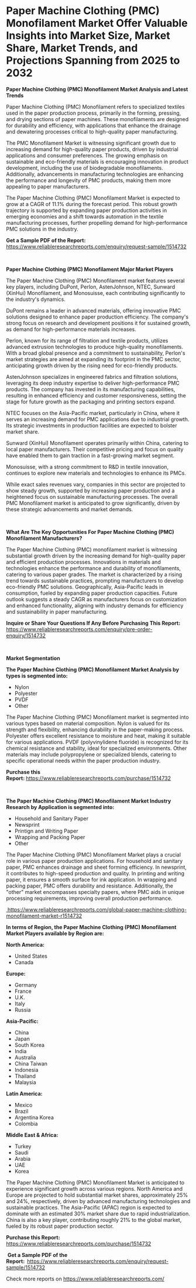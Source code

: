<p><h1>Paper Machine Clothing (PMC) Monofilament Market Offer Valuable Insights into Market Size, Market Share, Market Trends, and Projections Spanning from 2025 to 2032</h1></p><p><strong>Paper Machine Clothing (PMC) Monofilament Market Analysis and Latest Trends</strong></p>
<p><p>Paper Machine Clothing (PMC) Monofilament refers to specialized textiles used in the paper production process, primarily in the forming, pressing, and drying sections of paper machines. These monofilaments are designed for durability and efficiency, with applications that enhance the drainage and dewatering processes critical to high-quality paper manufacturing. </p><p>The PMC Monofilament Market is witnessing significant growth due to increasing demand for high-quality paper products, driven by industrial applications and consumer preferences. The growing emphasis on sustainable and eco-friendly materials is encouraging innovation in product development, including the use of biodegradable monofilaments. Additionally, advancements in manufacturing technologies are enhancing the performance and longevity of PMC products, making them more appealing to paper manufacturers.</p><p>The Paper Machine Clothing (PMC) Monofilament Market is expected to grow at a CAGR of 11.1% during the forecast period. This robust growth trajectory is supported by expanding paper production activities in emerging economies and a shift towards automation in the textile manufacturing processes, further propelling demand for high-performance PMC solutions in the industry.</p></p>
<p><strong>Get a Sample PDF of the Report:&nbsp;</strong> <a href="https://www.reliableresearchreports.com/enquiry/request-sample/1514732?utm_campaign=2738&utm_medium=2&utm_source=Github&utm_content=ia&utm_term=04042025&utm_id=paper-machine-clothing-pmc-monofilament">https://www.reliableresearchreports.com/enquiry/request-sample/1514732</a></p>
<p>&nbsp;</p>
<p><strong>Paper Machine Clothing (PMC) Monofilament Major Market Players</strong></p>
<p><p>The Paper Machine Clothing (PMC) Monofilament market features several key players, including DuPont, Perlon, AstenJohnson, NTEC, Sunward (XinHui) Monofilament, and Monosuisse, each contributing significantly to the industry's dynamics.</p><p>DuPont remains a leader in advanced materials, offering innovative PMC solutions designed to enhance paper production efficiency. The company's strong focus on research and development positions it for sustained growth, as demand for high-performance materials increases.</p><p>Perlon, known for its range of filtration and textile products, utilizes advanced extrusion technologies to produce high-quality monofilaments. With a broad global presence and a commitment to sustainability, Perlon's market strategies are aimed at expanding its footprint in the PMC sector, anticipating growth driven by the rising need for eco-friendly products.</p><p>AstenJohnson specializes in engineered fabrics and filtration solutions, leveraging its deep industry expertise to deliver high-performance PMC products. The company has invested in its manufacturing capabilities, resulting in enhanced efficiency and customer responsiveness, setting the stage for future growth as the packaging and printing sectors expand.</p><p>NTEC focuses on the Asia-Pacific market, particularly in China, where it serves an increasing demand for PMC applications due to industrial growth. Its strategic investments in production facilities are expected to bolster market share.</p><p>Sunward (XinHui) Monofilament operates primarily within China, catering to local paper manufacturers. Their competitive pricing and focus on quality have enabled them to gain traction in a fast-growing market segment.</p><p>Monosuisse, with a strong commitment to R&D in textile innovation, continues to explore new materials and technologies to enhance its PMCs. </p><p>While exact sales revenues vary, companies in this sector are projected to show steady growth, supported by increasing paper production and a heightened focus on sustainable manufacturing processes. The overall PMC Monofilament market is anticipated to grow significantly, driven by these strategic advancements and market demands.</p></p>
<p>&nbsp;</p>
<p><strong>What Are The Key Opportunities For Paper Machine Clothing (PMC) Monofilament Manufacturers?</strong></p>
<p><p>The Paper Machine Clothing (PMC) monofilament market is witnessing substantial growth driven by the increasing demand for high-quality paper and efficient production processes. Innovations in materials and technologies enhance the performance and durability of monofilaments, catering to various paper grades. The market is characterized by a rising trend towards sustainable practices, prompting manufacturers to develop eco-friendly PMC solutions. Geographically, Asia-Pacific leads in consumption, fueled by expanding paper production capacities. Future outlook suggests a steady CAGR as manufacturers focus on customization and enhanced functionality, aligning with industry demands for efficiency and sustainability in paper manufacturing.</p></p>
<p><strong>Inquire or Share Your Questions If Any Before Purchasing This Report:</strong> <a href="https://www.reliableresearchreports.com/enquiry/pre-order-enquiry/1514732?utm_campaign=2738&utm_medium=2&utm_source=Github&utm_content=ia&utm_term=04042025&utm_id=paper-machine-clothing-pmc-monofilament">https://www.reliableresearchreports.com/enquiry/pre-order-enquiry/1514732</a></p>
<p>&nbsp;</p>
<p><strong>Market Segmentation</strong></p>
<p><strong>The Paper Machine Clothing (PMC) Monofilament Market Analysis by types is segmented into:</strong></p>
<p><ul><li>Nylon</li><li>Polyester</li><li>PVDF</li><li>Other</li></ul></p>
<p><p>The Paper Machine Clothing (PMC) Monofilament market is segmented into various types based on material composition. Nylon is valued for its strength and flexibility, enhancing durability in the paper-making process. Polyester offers excellent resistance to moisture and heat, making it suitable for various applications. PVDF (polyvinylidene fluoride) is recognized for its chemical resistance and stability, ideal for specialized environments. Other materials may include polypropylene or specialized blends, catering to specific operational needs within the paper production industry.</p></p>
<p><strong>Purchase this Report:&nbsp;</strong><a href="https://www.reliableresearchreports.com/purchase/1514732?utm_campaign=2738&utm_medium=2&utm_source=Github&utm_content=ia&utm_term=04042025&utm_id=paper-machine-clothing-pmc-monofilament">https://www.reliableresearchreports.com/purchase/1514732</a></p>
<p>&nbsp;</p>
<p><strong>The Paper Machine Clothing (PMC) Monofilament Market Industry Research by Application is segmented into:</strong></p>
<p><ul><li>Household and Sanitary Paper</li><li>Newsprint</li><li>Printign and Writing Paper</li><li>Wrapping and Packing Paper</li><li>Other</li></ul></p>
<p><p>The Paper Machine Clothing (PMC) Monofilament Market plays a crucial role in various paper production applications. For household and sanitary paper, PMC enhances drainage and sheet forming efficiency. In newsprint, it contributes to high-speed production and quality. In printing and writing paper, it ensures a smooth surface for ink application. In wrapping and packing paper, PMC offers durability and resistance. Additionally, the "other" market encompasses specialty papers, where PMC aids in unique processing requirements, improving overall production performance.</p></p>
<p><a href="https://www.reliableresearchreports.com/global-paper-machine-clothing-monofilament-market-r1514732?utm_campaign=2738&utm_medium=2&utm_source=Github&utm_content=ia&utm_term=04042025&utm_id=paper-machine-clothing-pmc-monofilament">&nbsp;https://www.reliableresearchreports.com/global-paper-machine-clothing-monofilament-market-r1514732</a></p>
<p><strong>In terms of Region, the Paper Machine Clothing (PMC) Monofilament Market Players available by Region are:</strong></p>
<p>
    <p> <strong> North America: </strong>
        <ul>
            <li>United States</li>
            <li>Canada</li>
        </ul>
        </p> 
    <p> <strong> Europe: </strong>
        <ul>
            <li>Germany</li>
            <li>France</li>
            <li>U.K.</li>
            <li>Italy</li>
            <li>Russia</li>
        </ul>
        </p> 
    <p> <strong> Asia-Pacific: </strong>
        <ul>
            <li>China</li>
            <li>Japan</li>
            <li>South Korea</li>
            <li>India</li>
            <li>Australia</li>
            <li>China Taiwan</li>
            <li>Indonesia</li>
            <li>Thailand</li>
            <li>Malaysia</li>
        </ul>
        </p> 
    <p> <strong> Latin America: </strong>
        <ul>
            <li>Mexico</li>
            <li>Brazil</li>
            <li>Argentina Korea</li>
            <li>Colombia</li>
        </ul>
        </p> 
    <p> <strong> Middle East & Africa: </strong>
        <ul>
            <li>Turkey</li>
            <li>Saudi</li>
            <li>Arabia</li>
            <li>UAE</li>
            <li>Korea</li>
        </ul>
    </p>
    </p>
<p><p>The Paper Machine Clothing (PMC) Monofilament Market is anticipated to experience significant growth across various regions. North America and Europe are projected to hold substantial market shares, approximately 25% and 24%, respectively, driven by advanced manufacturing technologies and sustainable practices. The Asia-Pacific (APAC) region is expected to dominate with an estimated 30% market share due to rapid industrialization. China is also a key player, contributing roughly 21% to the global market, fueled by its robust paper production sector.</p></p>
<p><strong>Purchase this Report: </strong><a href="https://www.reliableresearchreports.com/purchase/1514732?utm_campaign=2738&utm_medium=2&utm_source=Github&utm_content=ia&utm_term=04042025&utm_id=paper-machine-clothing-pmc-monofilament">https://www.reliableresearchreports.com/purchase/1514732</a></p>
<p>&nbsp;<strong>Get a Sample PDF of the Report:&nbsp;&nbsp;</strong><a href="https://www.reliableresearchreports.com/enquiry/request-sample/1514732?utm_campaign=2738&utm_medium=2&utm_source=Github&utm_content=ia&utm_term=04042025&utm_id=paper-machine-clothing-pmc-monofilament">https://www.reliableresearchreports.com/enquiry/request-sample/1514732</a></p>
<p><strong></strong></p>
<p>Check more reports on <a href="https://www.reliableresearchreports.com/?utm_campaign=2738&utm_medium=2&utm_source=Github&utm_content=ia&utm_term=04042025&utm_id=paper-machine-clothing-pmc-monofilament">https://www.reliableresearchreports.com/</a></p>